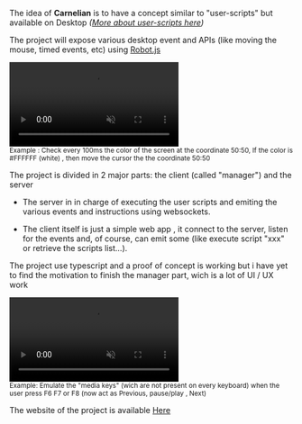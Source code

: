 The idea of **Carnelian** is to have a concept similar to "user-scripts" but available on Desktop _([More about user-scripts here](https://en.wikipedia.org/wiki/Userscript))_

The project will expose various desktop event and APIs (like moving the mouse, timed events, etc) using [Robot.js](https://github.com/octalmage/robotjs)

 <video autoplay loop muted markdown="1">
        <source src="/clips/carnelian-demo-1.mp4" width="80%" type="video/mp4" markdown="0">
    </video>
    <br/>
    <small>Example : Check every 100ms the color of the screen at the coordinate 50:50, If the color is #FFFFFF (white) , then move the cursor the the coordinate 50:50</small>

The project is divided in 2 major parts: the client (called "manager") and the server

- The server in in charge of executing the user scripts and emiting the various events and instructions using websockets.

- The client itself is just a simple web app , it connect to the server, listen for the events and, of course, can emit some (like execute script "xxx" or retrieve the scripts list...).

The project use typescript and a proof of concept is working but i have yet to find the motivation to finish the manager part, wich is a lot of UI / UX work

 <video autoplay loop muted markdown="1">
        <source src="/clips/carnelian-demo-2.mp4" width="80%" type="video/mp4" markdown="0">
    </video>
    <br/>
    <small>Example: Emulate the "media keys" (wich are not present on every keyboard) when the user press F6 F7 or F8 (now act as Previous, pause/play , Next)</small>

The website of the project is available [Here](http://www.carnelian.io/)
